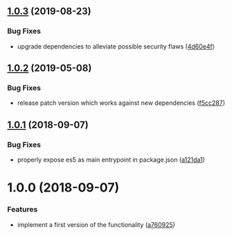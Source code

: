 ## [1.0.3](https://github.com/call-a3/rollup-plugin-magic-string/compare/1.0.2...1.0.3) (2019-08-23)


### Bug Fixes

* upgrade dependencies to alleviate possible security flaws ([4d60e4f](https://github.com/call-a3/rollup-plugin-magic-string/commit/4d60e4f))

## [1.0.2](https://github.com/call-a3/rollup-plugin-magic-string/compare/1.0.1...1.0.2) (2019-05-08)


### Bug Fixes

* release patch version which works against new dependencies ([f5cc287](https://github.com/call-a3/rollup-plugin-magic-string/commit/f5cc287))

## [1.0.1](https://github.com/call-a3/rollup-plugin-magic-string/compare/1.0.0...1.0.1) (2018-09-07)


### Bug Fixes

* properly expose es5 as main entrypoint in package.json ([a121da1](https://github.com/call-a3/rollup-plugin-magic-string/commit/a121da1))

# 1.0.0 (2018-09-07)


### Features

* implement a first version of the functionality ([a760925](https://github.com/call-a3/rollup-plugin-magic-string/commit/a760925))
